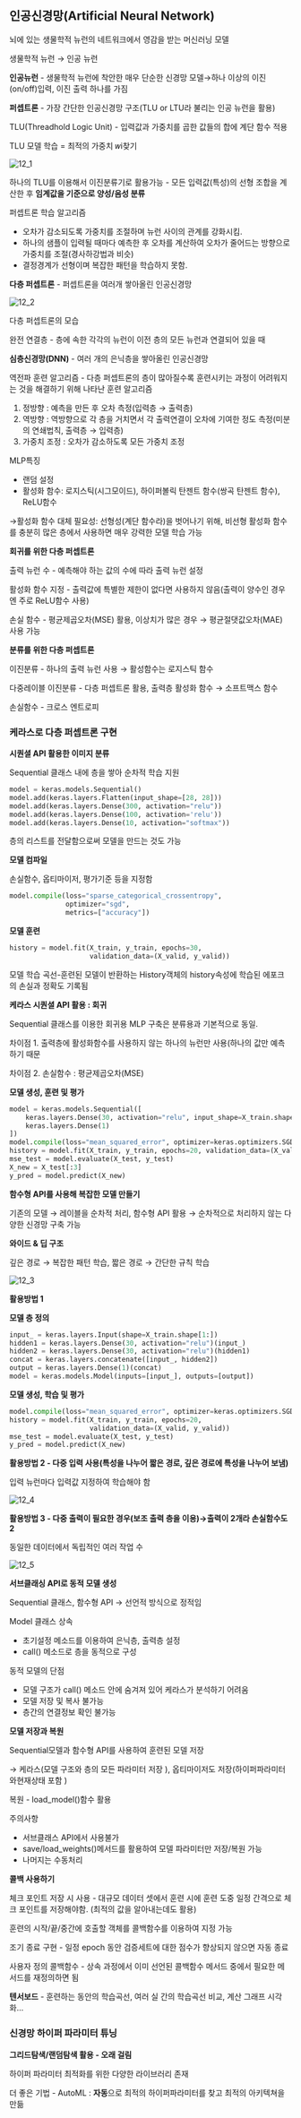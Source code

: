 ## 인공신경망(Artificial Neural Network)

뇌에 있는 생물학적 뉴런의 네트워크에서 영감을 받는 머신러닝 모델

생물학적 뉴런 → 인공 뉴런

**인공뉴런** - 생물학적 뉴런에 착안한 매우 단순한 신경망 모델→하나 이상의 이진(on/off)입력, 이진 출력 하나를 가짐

**퍼셉트론** - 가장 간단한 인공신경망 구조(TLU or LTU라 불리는 인공 뉴런을 활용)

TLU(Threadhold Logic Unit) - 입력값과 가중치를 곱한 값들의 합에 계단 함수 적용

TLU 모델 학습 = 최적의 가중치 𝑤i찾기

![12_1](https://github.com/Crepsucule/ML/assets/86185735/c624ef7a-7905-450b-9830-7c8ee8c2615b)

하나의 TLU를 이용해서 이진분류기로 활용가능 - 모든 입력값(특성)의 선형 조합을 계산한 후 **임계값을 기준으로 양성/음성 분류**

퍼셉트론 학습 알고리즘 

- 오차가 감소되도록 가중치를 조절하며 뉴런 사이의 관계를 강화시킴.
- 하나의 샘플이 입력될 때마다 예측한 후 오차를 계산하여 오차가 줄어드는 방향으로 가중치를 조절(경사하강법과 비슷)
- 결정경계가 선형이며 복잡한 패턴을 학습하지 못함.

**다층 퍼셉트론** - 퍼셉트론을 여러개 쌓아올린 인공신경망

![12_2](https://github.com/Crepsucule/ML/assets/86185735/8506b662-3e42-43af-bbac-65199c5e424c)

다층 퍼셉트론의 모습

완전 연결층 - 층에 속한 각각의 뉴런이 이전 층의 모든 뉴런과 연결되어 있을 때

**심층신경망(DNN)** - 여러 개의 은닉층을 쌓아올린 인공신경망 


역전파 훈련 알고리즘 - 다층 퍼셉트론의 층이 많아질수록 훈련시키는 과정이 어려워지는 것을 해결하기 위해 나타난 훈련 알고리즘

1. 정방향 : 예측을 만든 후 오차 측정(입력층 → 출력층)
2. 역방향 : 역방향으로 각 층을 거치면서 각 출력연결이 오차에 기여한 정도 측정(미분의 연쇄법칙, 출력층 → 입력층)
3. 가중치 조정 : 오차가 감소하도록 모든 가중치 조정

MLP특징

- 랜덤 설정
- 활성화 함수: 로지스틱(시그모이드), 하이퍼볼릭 탄젠트 함수(쌍곡 탄젠트 함수), ReLU함수

→활성화 함수 대체 필요성: 선형성(계단 함수라)을 벗어나기 위해, 비선형 활성화 함수를 충분히 많은 층에서 사용하면 매우 강력한 모델 학습 가능

**회귀를 위한 다층 퍼셉트론**

출력 뉴런 수 - 예측해야 하는 값의 수에 따라 출력 뉴런 설정

활성화 함수 지정 - 출력값에 특별한 제한이 없다면 사용하지 않음(출력이 양수인 경우엔 주로 ReLU함수 사용)

손실 함수 - 평균제곱오차(MSE) 활용, 이상치가 많은 경우 → 평균절댓값오차(MAE) 사용 가능

**분류를 위한 다층 퍼셉트론**

이진분류 - 하나의 출력 뉴런 사용 → 활성함수는 로지스틱 함수

다중레이블 이진분류 - 다층 퍼셉트론 활용, 출력층 활성화 함수 → 소프트맥스 함수

손실함수 - 크로스 엔트로피

### 케라스로 다층 퍼셉트론 구현

**시퀀셜 API 활용한 이미지 분류**

Sequential 클래스 내에 층을 쌓아 순차적 학습 지원

```python
model = keras.models.Sequential()
model.add(keras.layers.Flatten(input_shape=[28, 28]))
model.add(keras.layers.Dense(300, activation="relu"))
model.add(keras.layers.Dense(100, activation='relu'))
model.add(keras.layers.Dense(10, activation="softmax"))
```

층의 리스트를 전달함으로써 모델을 만드는 것도 가능

**모델 컴파일**

손실함수, 옵티마이저, 평가기준 등을 지정함

```python
model.compile(loss="sparse_categorical_crossentropy",
              optimizer="sgd",
              metrics=["accuracy"])
```

**모델 훈련**

```python
history = model.fit(X_train, y_train, epochs=30,
                    validation_data=(X_valid, y_valid))
```

모델 학습 곡선-훈련된 모델이 반환하는 History객체의 history속성에 학습된 에포크의 손실과 정확도 기록됨

**케라스 시퀀셜 API 활용 : 회귀**

Sequential 클래스를 이용한 회귀용 MLP 구축은 분류용과 기본적으로 동일.

차이점 1. 출력층에 활성화함수를 사용하지 않는 하나의 뉴런만 사용(하나의 값만 예측하기 때문

차이점 2. 손실함수 : 평균제곱오차(MSE)

**모델 생성, 훈련 및 평가**

```python
model = keras.models.Sequential([
    keras.layers.Dense(30, activation="relu", input_shape=X_train.shape[1:]),
    keras.layers.Dense(1)
])
model.compile(loss="mean_squared_error", optimizer=keras.optimizers.SGD(learning_rate=1e-3))
history = model.fit(X_train, y_train, epochs=20, validation_data=(X_valid, y_valid))
mse_test = model.evaluate(X_test, y_test)
X_new = X_test[:3]
y_pred = model.predict(X_new)
```

**함수형 API를 사용해 복잡한 모델 만들기**

기존의 모델 → 레이블을 순차적 처리,  함수형 API 활용 → 순차적으로 처리하지 않는 다양한 신경망 구축 가능

**와이드 & 딥 구조**

깊은 경로 → 복잡한 패턴 학습,  짧은 경로 → 간단한 규칙 학습

![12_3](https://github.com/Crepsucule/ML/assets/86185735/23d58957-f4c0-446a-aeef-b1d53790d2ec)

**활용방법 1**

**모델 층 정의**

```python
input_ = keras.layers.Input(shape=X_train.shape[1:])
hidden1 = keras.layers.Dense(30, activation="relu")(input_)
hidden2 = keras.layers.Dense(30, activation="relu")(hidden1)
concat = keras.layers.concatenate([input_, hidden2])
output = keras.layers.Dense(1)(concat)
model = keras.models.Model(inputs=[input_], outputs=[output])
```

**모델 생성, 학습 및 평가**

```python
model.compile(loss="mean_squared_error", optimizer=keras.optimizers.SGD(learning_rate=1e-3))
history = model.fit(X_train, y_train, epochs=20,
                    validation_data=(X_valid, y_valid))
mse_test = model.evaluate(X_test, y_test)
y_pred = model.predict(X_new)
```

**활용방법 2 - 다중 입력 사용(특성을 나누어 짧은 경로, 깊은 경로에 특성을 나누어 보냄)**

입력 뉴런마다 입력값 지정하여 학습해야 함

![12_4](https://github.com/Crepsucule/ML/assets/86185735/8998c91e-f274-4672-b577-b544354da43b)

**********************활용방법 3 - 다중 출력이 필요한 경우(보조 출력 층을 이용)→출력이 2개라 손실함수도 2**********************

동일한 데이터에서 독립적인 여러 작업 수

![12_5](https://github.com/Crepsucule/ML/assets/86185735/d50bc6ea-92a3-4d4a-b182-b7b4492a218d)

**서브클래싱 API로 동적 모델 생성**

Sequential 클래스, 함수형 API → 선언적 방식으로 정적임

Model 클래스 상속

- 초기설정 메소드를 이용하여 은닉층, 출력층 설정
- call() 메소드로 층을 동적으로 구성

동적 모델의 단점

- 모델 구조가 call() 메소드 안에 숨겨져 있어 케라스가 분석하기 어려움
- 모델 저장 및 복사 불가능
- 층간의 연결정보 확인 불가능

**모델 저장과 복원**

Sequential모델과 함수형 API를 사용하여 훈련된 모델 저장

→ 케라스(모델 구조와 층의 모든 파라미터 저장 ), 옵티마이저도 저장(하이퍼파라미터와현재상태 포함 )

복원 - load_model()함수 활용

주의사항

- 서브클래스 API에서 사용불가
- save/load_weights()메서드를 활용하여 모델 파라미터만 저장/복원 가능
- 나머지는 수동처리

**콜백 사용하기**

체크 포인트 저장 시 사용 - 대규모 데이터 셋에서 훈련 시에 훈련 도중 일정 간격으로 체크 포인트를 저장해야함. (최적의 값을 알아내는데도 활용)

훈련의 시작/끝/중간에 호출할 객체를 콜백함수를 이용하여 지정 가능

조기 종료 구현 - 일정 epoch 동안 검증세트에 대한 점수가 향상되지 않으면 자동 종료

사용자 정의 콜백함수 - 상속 과정에서 이미 선언된 콜백함수 메서드 중에서 필요한 메서드를 재정의하면 됨

**텐서보드** - 훈련하는 동안의 학습곡선, 여러 실 간의 학습곡선 비교, 계산 그래프 시각화…

### 신경망 하이퍼 파라미터 튜닝

**그리드탐색/랜덤탐색 활용 - 오래 걸림**

하이퍼 파라미터 최적화를 위한 다양한 라이브러리 존재

더 좋은 기법 - AutoML : **자동**으로 최적의 하이퍼파라미터를 찾고 최적의 아키텍쳐을 만듦
